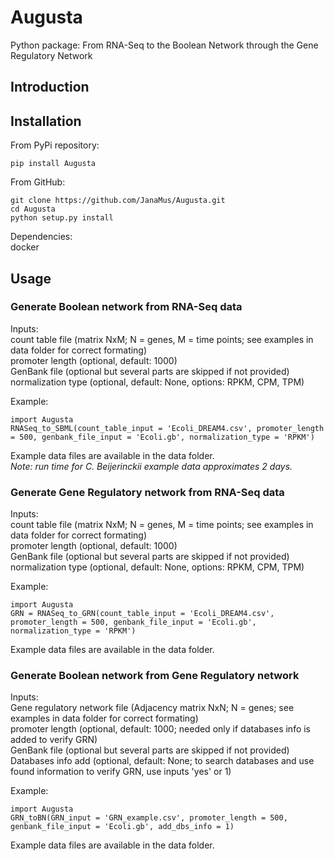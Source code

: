 # Augusta
Python package: From RNA-Seq to the Boolean Network through the Gene Regulatory Network

## Introduction

## Installation
From PyPi repository:
```
pip install Augusta
```
From GitHub:
```
git clone https://github.com/JanaMus/Augusta.git
cd Augusta
python setup.py install
```
Dependencies:<br />
docker

## Usage
### Generate Boolean network from RNA-Seq data
Inputs:<br />
count table file (matrix NxM; N = genes, M =  time points; see examples in data folder for correct formating)<br />
promoter length (optional, default: 1000)<br />
GenBank file (optional but several parts are skipped if not provided)<br />
normalization type (optional, default: None, options: RPKM, CPM, TPM)<br />

Example:
```
import Augusta
RNASeq_to_SBML(count_table_input = 'Ecoli_DREAM4.csv', promoter_length = 500, genbank_file_input = 'Ecoli.gb', normalization_type = 'RPKM')
```
Example data files are available in the data folder.<br />
*Note: run time for C. Beijerinckii example data approximates 2 days.*

### Generate Gene Regulatory network from RNA-Seq data
Inputs:<br />
count table file (matrix NxM; N = genes, M =  time points; see examples in data folder for correct formating)<br />
promoter length (optional, default: 1000)<br />
GenBank file (optional but several parts are skipped if not provided)<br />
normalization type (optional, default: None, options: RPKM, CPM, TPM)<br />

Example:
```
import Augusta
GRN = RNASeq_to_GRN(count_table_input = 'Ecoli_DREAM4.csv', promoter_length = 500, genbank_file_input = 'Ecoli.gb', normalization_type = 'RPKM')
```
Example data files are available in the data folder.

### Generate Boolean network from Gene Regulatory network
Inputs:<br />
Gene regulatory network file (Adjacency matrix NxN; N = genes; see examples in data folder for correct formating)<br />
promoter length (optional, default: 1000; needed only if databases info is added to verify GRN)<br />
GenBank file (optional but several parts are skipped if not provided)<br />
Databases info add (optional, default: None; to search databases and use found information to verify GRN, use inputs 'yes' or 1)<br />

Example:
```
import Augusta
GRN_toBN(GRN_input = 'GRN_example.csv', promoter_length = 500, genbank_file_input = 'Ecoli.gb', add_dbs_info = 1)
```
Example data files are available in the data folder.
